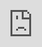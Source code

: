 ```yaml
---
layout: HackTheBox
title:  "HackTheBox - What Does The F Say"
date:   2021-02-22 15:43:00 +0000
categories: Challenge Walkthrough HackTheBox
---
```

<p style="font-family:arial;">HackTheBox What Does The F Say<br><br>
</p>
<iframe src="https://drive.google.com/file/d/1k41VMRxkiwRjkbb0NdYlkldkD-GEcg59/preview" style="position:fixed; top:0px; left:0px; bottom:0px; right:0px; width:100%; height:100%; border:none; margin:0; padding:0; overflow:hidden; z-index:999999;"></iframe>
